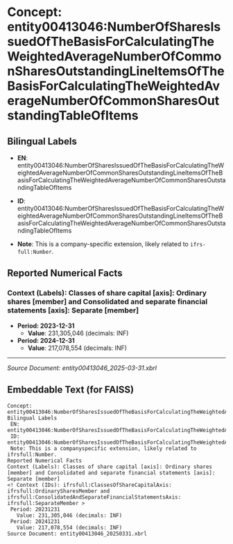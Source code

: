 # Concept: entity00413046:NumberOfSharesIssuedOfTheBasisForCalculatingTheWeightedAverageNumberOfCommonSharesOutstandingLineItemsOfTheBasisForCalculatingTheWeightedAverageNumberOfCommonSharesOutstandingTableOfItems

## Bilingual Labels
- **EN**: entity00413046:NumberOfSharesIssuedOfTheBasisForCalculatingTheWeightedAverageNumberOfCommonSharesOutstandingLineItemsOfTheBasisForCalculatingTheWeightedAverageNumberOfCommonSharesOutstandingTableOfItems

- **ID**: entity00413046:NumberOfSharesIssuedOfTheBasisForCalculatingTheWeightedAverageNumberOfCommonSharesOutstandingLineItemsOfTheBasisForCalculatingTheWeightedAverageNumberOfCommonSharesOutstandingTableOfItems
- **Note**: This is a company-specific extension, likely related to `ifrs-full:Number`.

## Reported Numerical Facts

### **Context (Labels): Classes of share capital [axis]: Ordinary shares [member] and Consolidated and separate financial statements [axis]: Separate [member]**
<!-- Context (IDs): ifrs-full:ClassesOfShareCapitalAxis: ifrs-full:OrdinarySharesMember and ifrs-full:ConsolidatedAndSeparateFinancialStatementsAxis: ifrs-full:SeparateMember -->
- **Period: 2023-12-31**
  - **Value**: 231,305,046 (decimals: INF)
- **Period: 2024-12-31**
  - **Value**: 217,078,554 (decimals: INF)

---
*Source Document: entity00413046_2025-03-31.xbrl*
## Embeddable Text (for FAISS)
```text
Concept: entity00413046:NumberOfSharesIssuedOfTheBasisForCalculatingTheWeightedAverageNumberOfCommonSharesOutstandingLineItemsOfTheBasisForCalculatingTheWeightedAverageNumberOfCommonSharesOutstandingTableOfItems
Bilingual Labels
 EN: entity00413046:NumberOfSharesIssuedOfTheBasisForCalculatingTheWeightedAverageNumberOfCommonSharesOutstandingLineItemsOfTheBasisForCalculatingTheWeightedAverageNumberOfCommonSharesOutstandingTableOfItems
 ID: entity00413046:NumberOfSharesIssuedOfTheBasisForCalculatingTheWeightedAverageNumberOfCommonSharesOutstandingLineItemsOfTheBasisForCalculatingTheWeightedAverageNumberOfCommonSharesOutstandingTableOfItems
 Note: This is a companyspecific extension, likely related to ifrsfull:Number.
Reported Numerical Facts
Context (Labels): Classes of share capital [axis]: Ordinary shares [member] and Consolidated and separate financial statements [axis]: Separate [member]
<! Context (IDs): ifrsfull:ClassesOfShareCapitalAxis: ifrsfull:OrdinarySharesMember and ifrsfull:ConsolidatedAndSeparateFinancialStatementsAxis: ifrsfull:SeparateMember >
 Period: 20231231
   Value: 231,305,046 (decimals: INF)
 Period: 20241231
   Value: 217,078,554 (decimals: INF)
Source Document: entity00413046_20250331.xbrl
```
